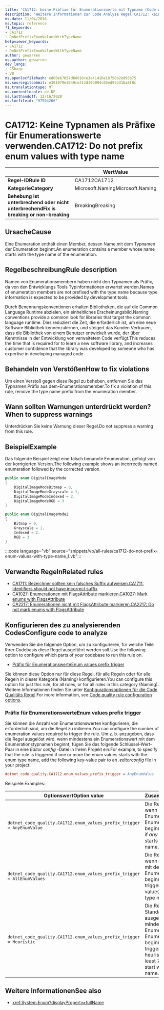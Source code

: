 ```yaml
---
title: 'CA1712: keine Präfixe für Enumerationswerte mit Typname (Code Analyse)'
description: 'Weitere Informationen zur Code Analyse Regel CA1712: keine Präfixe für Enumerationswerte mit Typname'
ms.date: 11/04/2016
ms.topic: reference
f1_keywords:
- CA1712
- DoNotPrefixEnumValuesWithTypeName
helpviewer_keywords:
- CA1712
- DoNotPrefixEnumValuesWithTypeName
author: gewarren
ms.author: gewarren
dev_langs:
- CSharp
- VB
ms.openlocfilehash: ed60e67657d6d010ce3a4141be1b756b2ed93b75
ms.sourcegitcommit: e301979e3049ce412d19b094c60ed95b316a8f8c
ms.translationtype: MT
ms.contentlocale: de-DE
ms.lasthandoff: 12/16/2020
ms.locfileid: "97594266"
---
```

# <a name="ca1712-do-not-prefix-enum-values-with-type-name"></a><span data-ttu-id="1f1d6-103">CA1712: Keine Typnamen als Präfixe für Enumerationswerte verwenden.</span><span class="sxs-lookup"><span data-stu-id="1f1d6-103">CA1712: Do not prefix enum values with type name</span></span>

| | <span data-ttu-id="1f1d6-104">Wert</span><span class="sxs-lookup"><span data-stu-id="1f1d6-104">Value</span></span> |
|-|-|
| <span data-ttu-id="1f1d6-105">**Regel-ID**</span><span class="sxs-lookup"><span data-stu-id="1f1d6-105">**Rule ID**</span></span> |<span data-ttu-id="1f1d6-106">CA1712</span><span class="sxs-lookup"><span data-stu-id="1f1d6-106">CA1712</span></span>|
| <span data-ttu-id="1f1d6-107">**Kategorie**</span><span class="sxs-lookup"><span data-stu-id="1f1d6-107">**Category**</span></span> |<span data-ttu-id="1f1d6-108">Microsoft.Naming</span><span class="sxs-lookup"><span data-stu-id="1f1d6-108">Microsoft.Naming</span></span>|
| <span data-ttu-id="1f1d6-109">**Behebung ist unterbrechend oder nicht unterbrechend**</span><span class="sxs-lookup"><span data-stu-id="1f1d6-109">**Fix is breaking or non-breaking**</span></span> |<span data-ttu-id="1f1d6-110">Breaking</span><span class="sxs-lookup"><span data-stu-id="1f1d6-110">Breaking</span></span>|

## <a name="cause"></a><span data-ttu-id="1f1d6-111">Ursache</span><span class="sxs-lookup"><span data-stu-id="1f1d6-111">Cause</span></span>

<span data-ttu-id="1f1d6-112">Eine Enumeration enthält einen Member, dessen Name mit dem Typnamen der Enumeration beginnt.</span><span class="sxs-lookup"><span data-stu-id="1f1d6-112">An enumeration contains a member whose name starts with the type name of the enumeration.</span></span>

## <a name="rule-description"></a><span data-ttu-id="1f1d6-113">Regelbeschreibung</span><span class="sxs-lookup"><span data-stu-id="1f1d6-113">Rule description</span></span>

<span data-ttu-id="1f1d6-114">Namen von Enumerationsmembern haben nicht den Typnamen als Präfix, da von den Entwicklungs Tools Typinformationen erwartet werden.</span><span class="sxs-lookup"><span data-stu-id="1f1d6-114">Names of enumeration members are not prefixed with the type name because type information is expected to be provided by development tools.</span></span>

<span data-ttu-id="1f1d6-115">Durch Benennungskonventionen erhalten Bibliotheken, die auf die Common Language Runtime abzielen, ein einheitliches Erscheinungsbild.</span><span class="sxs-lookup"><span data-stu-id="1f1d6-115">Naming conventions provide a common look for libraries that target the common language runtime.</span></span> <span data-ttu-id="1f1d6-116">Dies reduziert die Zeit, die erforderlich ist, um eine neue Software Bibliothek kennenzulernen, und steigert das Kunden Vertrauen, dass die Bibliothek von einem Benutzer entwickelt wurde, der über Kenntnisse in der Entwicklung von verwaltetem Code verfügt.</span><span class="sxs-lookup"><span data-stu-id="1f1d6-116">This reduces the time that is required for to learn a new software library, and increases customer confidence that the library was developed by someone who has expertise in developing managed code.</span></span>

## <a name="how-to-fix-violations"></a><span data-ttu-id="1f1d6-117">Behandeln von Verstößen</span><span class="sxs-lookup"><span data-stu-id="1f1d6-117">How to fix violations</span></span>

<span data-ttu-id="1f1d6-118">Um einen Verstoß gegen diese Regel zu beheben, entfernen Sie das Typnamen Präfix aus dem-Enumerationsmember.</span><span class="sxs-lookup"><span data-stu-id="1f1d6-118">To fix a violation of this rule, remove the type name prefix from the enumeration member.</span></span>

## <a name="when-to-suppress-warnings"></a><span data-ttu-id="1f1d6-119">Wann sollten Warnungen unterdrückt werden?</span><span class="sxs-lookup"><span data-stu-id="1f1d6-119">When to suppress warnings</span></span>

<span data-ttu-id="1f1d6-120">Unterdrücken Sie keine Warnung dieser Regel.</span><span class="sxs-lookup"><span data-stu-id="1f1d6-120">Do not suppress a warning from this rule.</span></span>

## <a name="example"></a><span data-ttu-id="1f1d6-121">Beispiel</span><span class="sxs-lookup"><span data-stu-id="1f1d6-121">Example</span></span>

<span data-ttu-id="1f1d6-122">Das folgende Beispiel zeigt eine falsch benannte Enumeration, gefolgt von der korrigierten Version.</span><span class="sxs-lookup"><span data-stu-id="1f1d6-122">The following example shows an incorrectly named enumeration followed by the corrected version.</span></span>

```csharp
public enum DigitalImageMode
{
    DigitalImageModeBitmap = 0,
    DigitalImageModeGrayscale = 1,
    DigitalImageModeIndexed = 2,
    DigitalImageModeRGB = 3
}

public enum DigitalImageMode2
{
    Bitmap = 0,
    Grayscale = 1,
    Indexed = 2,
    RGB = 3
}
```

:::code language="vb" source="snippets/vb/all-rules/ca1712-do-not-prefix-enum-values-with-type-name_1.vb":::

## <a name="related-rules"></a><span data-ttu-id="1f1d6-123">Verwandte Regeln</span><span class="sxs-lookup"><span data-stu-id="1f1d6-123">Related rules</span></span>

- [<span data-ttu-id="1f1d6-124">CA1711: Bezeichner sollten kein falsches Suffix aufweisen.</span><span class="sxs-lookup"><span data-stu-id="1f1d6-124">CA1711: Identifiers should not have incorrect suffix</span></span>](ca1711.md)
- [<span data-ttu-id="1f1d6-125">CA1027: Enumerationen mit FlagsAttribute markieren.</span><span class="sxs-lookup"><span data-stu-id="1f1d6-125">CA1027: Mark enums with FlagsAttribute</span></span>](ca1027.md)
- [<span data-ttu-id="1f1d6-126">CA2217: Enumerationen nicht mit FlagsAttribute markieren.</span><span class="sxs-lookup"><span data-stu-id="1f1d6-126">CA2217: Do not mark enums with FlagsAttribute</span></span>](ca2217.md)

## <a name="configure-code-to-analyze"></a><span data-ttu-id="1f1d6-127">Konfigurieren des zu analysierenden Codes</span><span class="sxs-lookup"><span data-stu-id="1f1d6-127">Configure code to analyze</span></span>

<span data-ttu-id="1f1d6-128">Verwenden Sie die folgende Option, um zu konfigurieren, für welche Teile Ihrer Codebasis diese Regel ausgeführt werden soll.</span><span class="sxs-lookup"><span data-stu-id="1f1d6-128">Use the following option to configure which parts of your codebase to run this rule on.</span></span>

- [<span data-ttu-id="1f1d6-129">Präfix für Enumerationswerte</span><span class="sxs-lookup"><span data-stu-id="1f1d6-129">Enum values prefix trigger</span></span>](#enum-values-prefix-trigger)

<span data-ttu-id="1f1d6-130">Sie können diese Option nur für diese Regel, für alle Regeln oder für alle Regeln in dieser Kategorie (Naming) konfigurieren.</span><span class="sxs-lookup"><span data-stu-id="1f1d6-130">You can configure this option for just this rule, for all rules, or for all rules in this category (Naming).</span></span> <span data-ttu-id="1f1d6-131">Weitere Informationen finden Sie unter [Konfigurationsoptionen für die Code Qualitäts Regel](../code-quality-rule-options.md).</span><span class="sxs-lookup"><span data-stu-id="1f1d6-131">For more information, see [Code quality rule configuration options](../code-quality-rule-options.md).</span></span>

### <a name="enum-values-prefix-trigger"></a><span data-ttu-id="1f1d6-132">Präfix für Enumerationswerte</span><span class="sxs-lookup"><span data-stu-id="1f1d6-132">Enum values prefix trigger</span></span>

<span data-ttu-id="1f1d6-133">Sie können die Anzahl von Enumerationswerten konfigurieren, die erforderlich sind, um die Regel zu initiieren.</span><span class="sxs-lookup"><span data-stu-id="1f1d6-133">You can configure the number of enumeration values required to trigger the rule.</span></span> <span data-ttu-id="1f1d6-134">Um z. b. anzugeben, dass die Regel ausgelöst wird, wenn mindestens ein Enumerationswert mit dem Enumerationstypnamen beginnt, fügen Sie das folgende Schlüssel-Wert-Paar in eine *Editor config* -Datei in Ihrem Projekt ein:</span><span class="sxs-lookup"><span data-stu-id="1f1d6-134">For example, to specify that the rule is triggered if one or more the enum values starts with the enum type name, add the following key-value pair to an *.editorconfig* file in your project:</span></span>

```ini
dotnet_code_quality.CA1712.enum_values_prefix_trigger = AnyEnumValue
```

<span data-ttu-id="1f1d6-135">Beispiele:</span><span class="sxs-lookup"><span data-stu-id="1f1d6-135">Examples:</span></span>

| <span data-ttu-id="1f1d6-136">Optionswert</span><span class="sxs-lookup"><span data-stu-id="1f1d6-136">Option value</span></span> | <span data-ttu-id="1f1d6-137">Zusammenfassung</span><span class="sxs-lookup"><span data-stu-id="1f1d6-137">Summary</span></span> |
| --- | --- |
|`dotnet_code_quality.CA1712.enum_values_prefix_trigger = AnyEnumValue` | <span data-ttu-id="1f1d6-138">Die Regel wird ausgelöst, wenn *einer* der Enumerationswerte mit dem Enumerationstypnamen beginnt.</span><span class="sxs-lookup"><span data-stu-id="1f1d6-138">The rule is triggered if *any* of the enum values starts with the enum type name.</span></span>
|`dotnet_code_quality.CA1712.enum_values_prefix_trigger = AllEnumValues` | <span data-ttu-id="1f1d6-139">Die Regel wird ausgelöst, wenn *alle* Enumerationswerte mit dem Enumerationstypnamen beginnen.</span><span class="sxs-lookup"><span data-stu-id="1f1d6-139">The rule is triggered if *all* of the enum values start with the enum type name.</span></span>
|`dotnet_code_quality.CA1712.enum_values_prefix_trigger = Heuristic` | <span data-ttu-id="1f1d6-140">Die Regel wird mit der Standard-Heuristik ausgelöst, d. h., wenn mindestens 75% der Enumerationswerte mit dem Enumerationstypnamen beginnen.</span><span class="sxs-lookup"><span data-stu-id="1f1d6-140">The rule is triggered using the default heuristic, that is, when at least 75% of the enum values start with the enum type name.</span></span>

## <a name="see-also"></a><span data-ttu-id="1f1d6-141">Weitere Informationen</span><span class="sxs-lookup"><span data-stu-id="1f1d6-141">See also</span></span>

- <xref:System.Enum?displayProperty=fullName>
